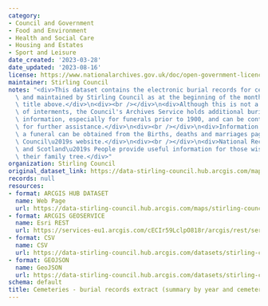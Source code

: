 ```yaml
---
category:
- Council and Government
- Food and Environment
- Health and Social Care
- Housing and Estates
- Sport and Leisure
date_created: '2023-03-28'
date_updated: '2023-08-16'
license: https://www.nationalarchives.gov.uk/doc/open-government-licence/version/3/
maintainer: Stirling Council
notes: "<div>This dataset contains the electronic burial records for cemeteries managed\
  \ and maintained by Stirling Council as at the beginning of the month shown in the\
  \ title above.</div>\n<div><br /></div>\n<div>Although this is not a full record\
  \ of interments, the Council's Archives Service holds additional burial and lair\
  \ information, especially for funerals prior to 1900, and can be contacted directly\
  \ for further assistance.</div>\n<div><br /></div>\n<div>Information on arranging\
  \ a funeral can be obtained from the Births, deaths and marriages page on the Stirling\
  \ Council\u2019s website.</div>\n<div><br /></div>\n<div>National Records of Scotland\
  \ and Scotland\u2019s People provide useful information for those wishing to research\
  \ their family tree.</div>"
organization: Stirling Council
original_dataset_link: https://data-stirling-council.hub.arcgis.com/maps/stirling-council::cemeteries-burial-records-extract-summary-by-year-and-cemetery
records: null
resources:
- format: ARCGIS HUB DATASET
  name: Web Page
  url: https://data-stirling-council.hub.arcgis.com/maps/stirling-council::cemeteries-burial-records-extract-summary-by-year-and-cemetery
- format: ARCGIS GEOSERVICE
  name: Esri REST
  url: https://services-eu1.arcgis.com/cECIr59LclpO818r/arcgis/rest/services/cemeteries%20-%20burial%20records%20extract%20(summary%20by%20year%20and%20cemetery)/FeatureServer/0
- format: CSV
  name: CSV
  url: https://data-stirling-council.hub.arcgis.com/datasets/stirling-council::cemeteries-burial-records-extract-summary-by-year-and-cemetery.csv?outSR=%7B%22latestWkid%22%3A3857%2C%22wkid%22%3A102100%7D
- format: GEOJSON
  name: GeoJSON
  url: https://data-stirling-council.hub.arcgis.com/datasets/stirling-council::cemeteries-burial-records-extract-summary-by-year-and-cemetery.geojson?outSR=%7B%22latestWkid%22%3A3857%2C%22wkid%22%3A102100%7D
schema: default
title: Cemeteries - burial records extract (summary by year and cemetery)
---
```

